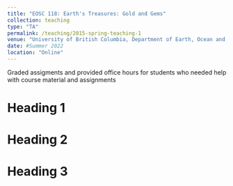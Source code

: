 ```yaml
---
title: "EOSC 118: Earth's Treasures: Gold and Gems"
collection: teaching
type: "TA"
permalink: /teaching/2015-spring-teaching-1
venue: "University of British Columbia, Department of Earth, Ocean and Atmospheric Sciences"
date: #Summer 2022
location: "Online"
---
```


Graded assigments and provided office hours for students who needed help with course material and assignments

Heading 1
======

Heading 2
======

Heading 3
======
